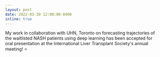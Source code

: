```yaml
---
layout: post
date: 2022-03-30 12:00:00-0400
inline: true
---
```


My work in collaboration with UHN, Toronto on forecasting trajectories of the waitlisted NASH patients using deep learning has been accepted for oral presentation at the International Liver Transplant Society's annual meeting! :star: 


